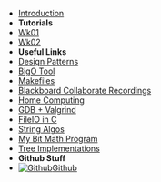- [Introduction](_introduction)
- **Tutorials**
- [Wk01](T2/2521/Wk01)
- [Wk02](T2/2521/Wk02)
- **Useful Links**
- [Design Patterns](DesignPatterns/)
- [BigO Tool](BigOh)
- [Makefiles](Makefiles)
- [Blackboard Collaborate Recordings](Blackboard)
- [Home Computing](home_computing)
- [GDB + Valgrind](gdb_valgrind)
- [FileIO in C](FileIO_Files/ExampleFileReading)
- [String Algos](StringAlgos/StringAlgos)
- [My Bit Math Program](https://braedonwooding.github.io/BitwiseCmpViz/#/)
- [Tree Implementations](Detailed_TreeImplementations/Detailed_TreeImplementations.md)
- **Github Stuff**
- [![Github](https://icongram.jgog.in/simple/github.svg?color=808080&size=16)Github](https://github.com/BraedonWooding/CompTutoring)
